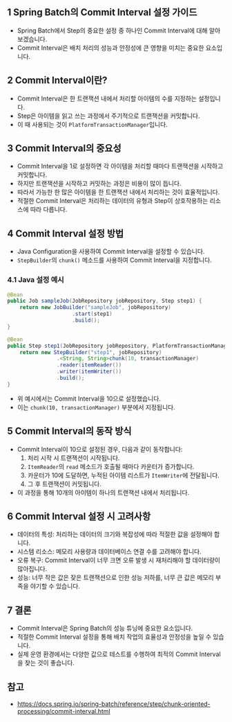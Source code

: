 ## 1 Spring Batch의 Commit Interval 설정 가이드

- Spring Batch에서 Step의 중요한 설정 중 하나인 Commit Interval에 대해 알아보겠습니다.
- Commit Interval은 배치 처리의 성능과 안정성에 큰 영향을 미치는 중요한 요소입니다.

## 2 Commit Interval이란?

- Commit Interval은 한 트랜잭션 내에서 처리할 아이템의 수를 지정하는 설정입니다.
- Step은 아이템을 읽고 쓰는 과정에서 주기적으로 트랜잭션을 커밋합니다.
- 이 때 사용되는 것이 `PlatformTransactionManager`입니다.

## 3 Commit Interval의 중요성

- Commit Interval을 1로 설정하면 각 아이템을 처리할 때마다 트랜잭션을 시작하고 커밋합니다.
- 하지만 트랜잭션을 시작하고 커밋하는 과정은 비용이 많이 듭니다.
- 따라서 가능한 한 많은 아이템을 한 트랜잭션 내에서 처리하는 것이 효율적입니다.
- 적절한 Commit Interval은 처리하는 데이터의 유형과 Step이 상호작용하는 리소스에 따라 다릅니다.

## 4 Commit Interval 설정 방법

- Java Configuration을 사용하여 Commit Interval을 설정할 수 있습니다.
- `StepBuilder`의 `chunk()` 메소드를 사용하여 Commit Interval을 지정합니다.

### 4.1 Java 설정 예시

```java
@Bean
public Job sampleJob(JobRepository jobRepository, Step step1) {
    return new JobBuilder("sampleJob", jobRepository)
                     .start(step1)
                     .build();
}

@Bean
public Step step1(JobRepository jobRepository, PlatformTransactionManager transactionManager) {
    return new StepBuilder("step1", jobRepository)
                .<String, String>chunk(10, transactionManager)
                .reader(itemReader())
                .writer(itemWriter())
                .build();
}
```

- 위 예시에서는 Commit Interval을 10으로 설정했습니다.
- 이는 `chunk(10, transactionManager)` 부분에서 지정됩니다.

## 5 Commit Interval의 동작 방식

- Commit Interval이 10으로 설정된 경우, 다음과 같이 동작합니다:
	1. 처리 시작 시 트랜잭션이 시작됩니다.
	2. `ItemReader`의 `read` 메소드가 호출될 때마다 카운터가 증가합니다.
	3. 카운터가 10에 도달하면, 누적된 아이템 리스트가 `ItemWriter`에 전달됩니다.
	4. 그 후 트랜잭션이 커밋됩니다.
- 이 과정을 통해 10개의 아이템이 하나의 트랜잭션 내에서 처리됩니다.

## 6 Commit Interval 설정 시 고려사항

- 데이터의 특성: 처리하는 데이터의 크기와 복잡성에 따라 적절한 값을 설정해야 합니다.
- 시스템 리소스: 메모리 사용량과 데이터베이스 연결 수를 고려해야 합니다.
- 오류 복구: Commit Interval이 너무 크면 오류 발생 시 재처리해야 할 데이터량이 많아집니다.
- 성능: 너무 작은 값은 잦은 트랜잭션으로 인한 성능 저하를, 너무 큰 값은 메모리 부족을 야기할 수 있습니다.

## 7 결론

- Commit Interval은 Spring Batch의 성능 튜닝에 중요한 요소입니다.
- 적절한 Commit Interval 설정을 통해 배치 작업의 효율성과 안정성을 높일 수 있습니다.
- 실제 운영 환경에서는 다양한 값으로 테스트를 수행하여 최적의 Commit Interval을 찾는 것이 좋습니다.

## 참고

- https://docs.spring.io/spring-batch/reference/step/chunk-oriented-processing/commit-interval.html